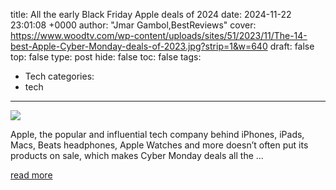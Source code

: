 title: All the early Black Friday Apple deals of 2024
date: 2024-11-22 23:01:08 +0000
author: "Jmar Gambol,BestReviews"
cover: https://www.woodtv.com/wp-content/uploads/sites/51/2023/11/The-14-best-Apple-Cyber-Monday-deals-of-2023.jpg?strip=1&w=640
draft: false
top: false
type: post
hide: false
toc: false
tags:
  - Tech
categories:
  - tech
---

![](https://www.woodtv.com/wp-content/uploads/sites/51/2023/11/The-14-best-Apple-Cyber-Monday-deals-of-2023.jpg?strip=1&w=640)

Apple, the popular and influential tech company behind iPhones, iPads, Macs, Beats headphones, Apple Watches and more doesn’t often put its products on sale, which makes Cyber Monday deals all the …

[read more](https://www.woodtv.com/reviews/br/all-the-early-black-friday-apple-deals-of-2024/)
